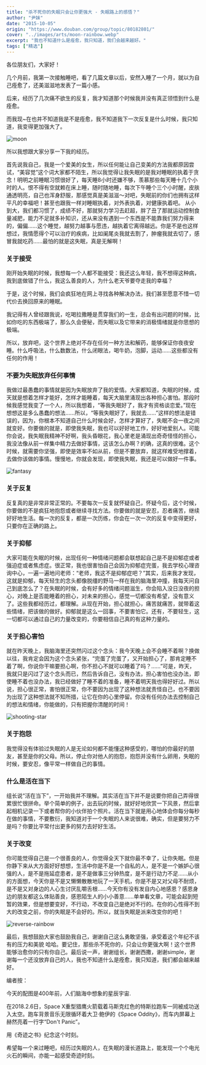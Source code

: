 ```yaml
---
title: "杀不死你的失眠只会让你更强大 - 失眠路上的感悟？"
author: "尹妹"
date: "2015-10-05"
origin: "https://www.douban.com/group/topic/80182801/"
cover: "../images/arts/moon-rainbow.webp"
excerpt: "我也不知道什么是痊愈，我只知道，我们会越来越好。"
tags: ["精选"]
---
```


各位朋友们，大家好！

几个月前，我第一次接触睡吧，看了几篇文章以后，安然入睡了一个月，就以为自己痊愈了，还美滋滋地发表了一篇小感。

后来，经历了几次痛不欲生的反复，我才知道那个时候我并没有真正领悟到什么是痊愈。

而我现~在也并不知道我是不是痊愈，我不知道我下一次反复是什么时候，我只知道，我变得更加强大了。

![moon](../images/arts/moon-rainbow.webp)

所以我想跟大家分享一下我的经历。

首先说我自己，我是一个爱美的女生，所以任何能让自己变美的方法我都原因尝试，“美容觉”这个词大家都不陌生，所以我觉得让我失眠的是我对睡眠的执着于贪念！明明之前睡眠习惯很好了，每天睡8小时还嫌不够，羡慕那些每天睡十几个小时的人。恨不得有空就赖在床上睡，随时随地睡，每次下午睡个三个小时醒，皮肤通透明亮，自己也浑身舒服，那感觉真是美滋滋～对吧，失眠前的你们也拥有这样平凡的幸福吧！甚至也跟我一样对睡眠执着，对外表执着，对健康执着吧。   从小到大，我们都习惯了，成绩不好，那就努力学习去赶超，胖了丑了那就运动控制食量减肥，能力不足就多补知识，还从来没有遇到一个东西是不能靠我们努力得来的，偏偏……这个睡觉，越努力越事与愿违，越执着它离得越远。你是不是也这样想过，我情愿得个可以治疗的疾病，比如阑尾炎我就去割了，肿瘤我就去切了，感冒我就吃药……最怕的就是这失眠，真是无解啊！

### 关于接受

刚开始失眠的时候，我想每一个人都不能接受：我还这么年轻，我不想得这种病，我到底做错了什么，我这么善良的人，为什么老天爷要夺走我的幸福？

于是，这个时候，我们会疯狂地在网上寻找各种解决办法，我们甚至愿意不惜一切代价去换回原来的睡眠。

我记得有人曾经跟我说，吃喝拉撒睡是贯穿我们的一生，总会有出问题的时候，比如你吃的东西极端了，那么久会便秘，而失眠以及它带来的消极情绪就是你思想的极端。

所以，放弃吧，这个世界上绝对不存在任何一种方法和解药，能够保证你夜夜安睡。什么呼吸法，什么数数法，什么闭眼法，喝牛奶，泡脚，运动……这些都没有任何的作用！


### 不要为失眠放弃任何事情

我做过最愚蠢的事情就是因为失眠放弃了我的爱情。大家都知道，失眠的时候，成天就是想着怎样才能好，怎样才能睡着，每天大脑里涌现出各种担心害怕。那段时候我感觉我变了一个人，所以我想着，“等我失眠好了，我才有资格谈恋爱。”现在想想这是多么愚蠢的想法……所以，“等我失眠好了，我就去……”这样的想法是错误的，因为，你根本不知道自己什么时候会好，怎样才算好了，失眠不会一夜之间就变好。你要做的就是，即使我失眠，我也可以好好地工作，好好地爱别人。可能你会说，我失眠我精神不好啊，我头昏眼花，我心里老是涌现出奇奇怪怪的担心，我没法像从前一样集中精力去做好事情，这该怎么办啊？的确，这真的很难。这个时候，就需要你坚强，即使是效率不如从前，但是不要放弃，就这样难受地撑着，去做你该做的事情。慢慢地，你就会发现，即使我失眠，我还是可以做好一件事。 

![fantasy](../images/arts/fantasy-sword.webp)

### 关于反复

反复真的是非常非常正常的。不要每次一反复就怀疑自己，怀疑今后，这个时候，你要做的不是疯狂地抱怨或者继续寻找方法。你要做的就是安忍，忍者痛苦，继续好好地生活。每一次的反复，都是一次历练，你会在一次一次的反复中变得更好，只要你在正确的路上。

### 关于抑郁

大家可能在失眠的时候，出现任何一种情绪问题都会联想起自己是不是抑郁症或者强迫症或者焦虑症。很正常，我也很害怕自己会因为抑郁症完蛋，我去学校心理咨询中心，一遍一遍地问老师：“老师，我这不是抑郁症吧？”其实，后来我才发现，这就是抑郁，每天轻生的念头都像脱缰的野马一样在我的脑海里冲撞，我每天问自己到底怎么了？在失眠的时候，会有好多的情绪问题滋生，你会陷入没日没夜的担心，对晚上是否能睡着的担心，对未来的担心，感觉一切都没有希望，没有意义了。这些我都经历过，都理解。从现在开始，担心就担心，痛苦就痛苦，就带着这些情绪，把该做的做好。抑郁就是这么一回事，不要害怕它。还有，不要轻生，这一切都可以通过自己的力量改变的，你要相信自己真的有这种力量的。

### 关于担心害怕

就在昨天晚上，我脑海里还突然闪过这个念头：我今天晚上会不会睡不着啊？换做以往，我肯定会因为这个念头紧张，“完蛋了完蛋了，又开始担心了，那肯定睡不着了啊，你说你干嘛要担心啊，你不担心不就可以睡着了吗？……”可是，昨天，我就只是闪过了这个念头而已，然后告诉自己，没有办法，担心害怕也没办法，即使睡不着也没办法，我已经做好了睡不着的准备，睡不着明天我也得好好过。所以说，担心很正常，害怕很正常，你不要因为出现了这种想法就责怪自己，也不要因为出现了这种想法就不知所措，让它在你的心里停留。你没有任何办法去控制自己的想法和情绪，你能做的，只有把握你清醒的时间！

![shooting-star](../images/arts/shooting-star.webp)

### 关于抱怨

我觉得没有体验过失眠的人是无论如何都不能懂这种感受的，哪怕的你最好的朋友，甚至是你的父母。所以，停止你对他人的抱怨，抱怨并没有什么卵用，失眠的时候，要安忍，像平常一样做自己的事情。

### 什么是活在当下

组长说“活在当下”，一开始我并不理解。其实活在当下并不是说要你把自己弄得很累很忙很拼命。举个简单的例子，出去玩的时候，就好好地欣赏一下风景，然后拿起相机记录一下或者帮你的小伙伴拍个照片。活在当下就是用心地体会你每分每秒在做的事情，不要敷衍，我知道对于一个失眠的人来说很难，确实，但是要努力不是吗？你要比平常付出更多的努力去好好生活。

### 关于改变

你可能觉得自己是一个很善良的人，你觉得全天下就你最不幸了，让你失眠。但是你静下来从大方面好好想想，生活中你是不是一个自私的人，是不是一个嫉妒心很强的人，是不是拖延症患者，是不是做事三分钟热度，是不是行动力不足……从小的方面想，今天你是不是又懒懒散散地玩了一天手机，你是不是又对父母不耐烦，是不是又对身边的人心生讨厌乱嚼舌根……今天你有没有发自内心地感恩？感恩身边的朋友都这么体贴善良，感恩陌生人的小小善意……单单看文章，可能会起到短暂的效果，但是想要变好，不行动，不改变自己是绝对不行的。在你的心性得不到大的改变之前，你的失眠是不会好的。所以，就当失眠是派来改变你的吧！

![reverse-rainbow](../images/arts/reverse-rainbow.webp)

最后，我想鼓励大家也鼓励我自己，谢谢自己这么勇敢坚强，承受着这个年纪不该有的压力和美貌 哈哈。要记住，那些杀不死你的，只会让你更强大啊！这个世界能够治愈你的只有你自己。最后说一声，谢谢组长，谢谢西撒，谢谢simple，谢谢每一个还没放弃自己的人，我也不知道什么是痊愈，我只知道，我们都会越来越好。

编者按：

今天的配图是400年前，人们脑海中想象的星辰宇宙.

在2018.2.6日，Space X重型猎鹰火箭载着马斯克红色的特斯拉跑车一同被成功送入太空。跑车背景音乐无限循环着大卫·鲍伊的《Space Oddity》，而车内屏幕上赫然亮着一行字“Don't Panic”。

用《奇迹之书》纪念这个时刻。

希望每一个来过睡吧，经历过失眠的人，在失眠的漫长道路上，能发现一个个电光火石的瞬间，亦能一起感受奇迹时刻。

